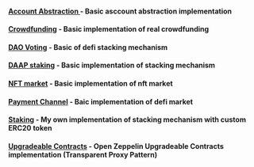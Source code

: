 #### [Account Abstraction ](https://github.com/OlegStrokan/piedpiper/tree/master/account-abstraction) - Basic asccount abstraction implementation

#### [Crowdfunding](https://github.com/OlegStrokan/piedpiper/tree/master/crowdfunding) - Basic implementation of real crowdfunding

#### [DAO Voting](https://github.com/OlegStrokan/piedpiper/tree/master/dao-voting) - Basic of defi stacking mechanism

#### [DAAP staking](https://github.com/OlegStrokan/piedpiper/tree/master/dapp-stacking) - Basic implementation of stacking mechanism

#### [NFT market](https://github.com/OlegStrokan/piedpiper/tree/master/ntf-market) - Basic implementation of nft market

#### [Payment Channel](https://github.com/OlegStrokan/piedpiper/tree/master/payment-channel) - Baic implementation of defi market

#### [Staking](https://github.com/OlegStrokan/piedpiper/tree/master/stacking) - My own implementation of stacking mechanism with custom ERC20 token

#### [Upgradeable Contracts](https://github.com/OlegStrokan/piedpiper/tree/master/dapp-stacking) - Open Zeppelin Upgradeable Contracts implementation (Transparent Proxy Pattern)
